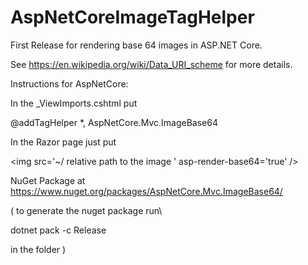 # AspNetCoreImageTagHelper


First Release for rendering base 64 images in ASP.NET Core.

See https://en.wikipedia.org/wiki/Data_URI_scheme  for more details.

Instructions for AspNetCore:

In the _ViewImports.cshtml  put

@addTagHelper *, AspNetCore.Mvc.ImageBase64 

In the Razor page just put

 &lt;img src='~/ relative path to the image ' asp-render-base64='true' /&gt;

 NuGet Package at https://www.nuget.org/packages/AspNetCore.Mvc.ImageBase64/ 
 
 ( to generate the nuget package run\

 dotnet pack -c Release
 
 in the folder )